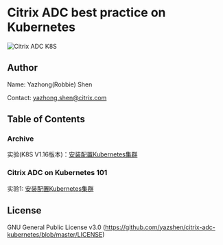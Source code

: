 # Citrix ADC best practice on Kubernetes
![Citrix ADC K8S](https://docs.citrix.com/en-us/advanced-concepts/media/cpx-ingress-image17a.png)

## Author
Name: Yazhong(Robbie) Shen

Contact: yazhong.shen@citrix.com

## Table of Contents
### Archive
实验(K8S V1.16版本)：[安装配置Kubernetes集群](https://github.com/yazshen/citrix-adc-kubernetes/blob/master/lab01-setup-kubernetes-old.md)

### Citrix ADC on Kubernetes 101
实验1: [安装配置Kubernetes集群](https://github.com/yazshen/citrix-adc-kubernetes/blob/master/lab01-setup-kubernetes.md)

## License
GNU General Public License v3.0
(https://github.com/yazshen/citrix-adc-kubernetes/blob/master/LICENSE)
